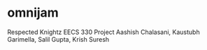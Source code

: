omnijam
=======

Respected Knightz
EECS 330 Project
Aashish Chalasani, Kaustubh Garimella, Salil Gupta, Krish Suresh
